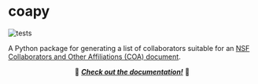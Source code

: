 # coapy

![tests](https://github.com/quantum-accelerators/quacc/actions/workflows/tests.yaml/badge.svg)

A Python package for generating a list of collaborators suitable for an [NSF Collaborators and Other Affiliations (COA) document](https://www.nsf.gov/bfa/dias/policy/coa/coa_template.xlsx).

<p align="center">
  📖 <a href="https://quantum-accelerators.github.io/coapy/"><b><i>Check out the documentation!</i></b></a> 📖
</p>
